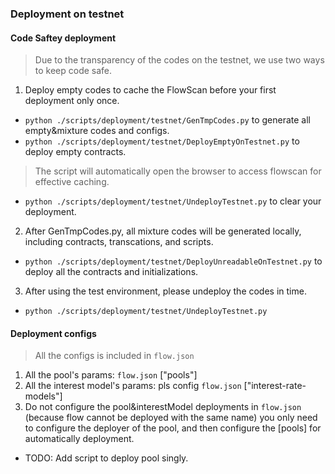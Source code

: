 ### Deployment on testnet

#### Code Saftey deployment
> Due to the transparency of the codes on the testnet, we use two ways to keep code safe.

1. Deploy empty codes to cache the FlowScan before your first deployment only once.
* `python ./scripts/deployment/testnet/GenTmpCodes.py` to generate all empty&mixture codes and configs.
* `python ./scripts/deployment/testnet/DeployEmptyOnTestnet.py` to deploy empty contracts.
> The script will automatically open the browser to access flowscan for effective caching.
* `python ./scripts/deployment/testnet/UndeployTestnet.py` to clear your deployment.

2. After GenTmpCodes.py, all mixture codes will be generated locally, including contracts, transcations, and scripts.
* `python ./scripts/deployment/testnet/DeployUnreadableOnTestnet.py` to deploy all the contracts and initializations.

3. After using the test environment, please undeploy the codes in time.
* `python ./scripts/deployment/testnet/UndeployTestnet.py`

#### Deployment configs
> All the configs is included in `flow.json`

1. All the pool's params: `flow.json` ["pools"]
2. All the interest model's params: pls config `flow.json` ["interest-rate-models"]
3. Do not configure the pool&interestModel deployments in `flow.json` 
   (because flow cannot be deployed with the same name)
   you only need to configure the deployer of the pool, and then configure the [pools] for automatically deployment.

* TODO:  Add script to deploy pool singly.
